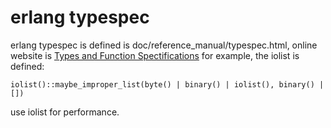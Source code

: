 # erlang typespec
erlang typespec is defined is doc/reference_manual/typespec.html, online website is
[Types and Function Spectifications](http://erlang.org/doc/reference_manual/typespec.html)
for example, the iolist is defined:

```
iolist()::maybe_improper_list(byte() | binary() | iolist(), binary() | [])
```
use iolist for performance.
